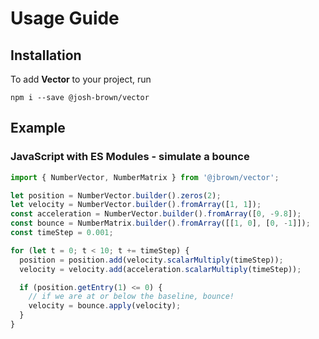 # Usage Guide

## Installation

To add **Vector** to your project, run

```
npm i --save @josh-brown/vector
```

## Example

### JavaScript with ES Modules - simulate a bounce

```javascript
import { NumberVector, NumberMatrix } from '@jbrown/vector';

let position = NumberVector.builder().zeros(2);
let velocity = NumberVector.builder().fromArray([1, 1]);
const acceleration = NumberVector.builder().fromArray([0, -9.8]);
const bounce = NumberMatrix.builder().fromArray([[1, 0], [0, -1]]);
const timeStep = 0.001;

for (let t = 0; t < 10; t += timeStep) {
  position = position.add(velocity.scalarMultiply(timeStep));
  velocity = velocity.add(acceleration.scalarMultiply(timeStep));

  if (position.getEntry(1) <= 0) {
    // if we are at or below the baseline, bounce!
    velocity = bounce.apply(velocity);
  }
}
```
